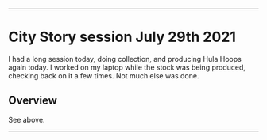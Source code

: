 
***

# City Story session July 29th 2021

<!-- I had a shorter session yet again today, as I was low on time, so I produced candy bars (5 minutes) instead of jewelery boxes (15 minutes) I did tip collection today as well, not much was done overall. !--> <!-- I have been receiving an abnormal amount of neighbor requests lately. !-->

I had a long session today, doing collection, and producing Hula Hoops again today. I worked on my laptop while the stock was being produced, checking back on it a few times. Not much else was done.

## Overview

See above.

***
